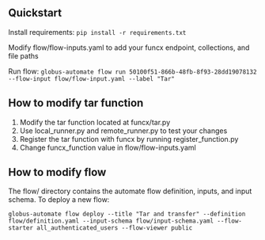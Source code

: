 ## Quickstart
 Install requirements: `pip install -r requirements.txt`
 
 Modify flow/flow-inputs.yaml to add your funcx endpoint, collections, and file paths 
 
 Run flow:
 `globus-automate flow run 50100f51-866b-48fb-8f93-28dd19078132 --flow-input flow/flow-input.yaml --label "Tar"`

## How to modify tar function

 1. Modify the tar function located at funcx/tar.py
 2. Use local_runner.py and remote_runner.py to test your changes
 3. Register the tar function with funcx by running register_function.py
 4. Change funcx_function value in flow/flow-inputs.yaml

## How to modify flow
The flow/ directory contains the automate flow definition, inputs, and input schema. To deploy a new flow:

`globus-automate flow deploy --title "Tar and transfer" --definition flow/definition.yaml --input-schema flow/input-schema.yaml --flow-starter all_authenticated_users --flow-viewer public`
